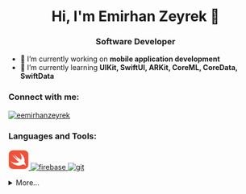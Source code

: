 <h1 align="center">Hi, I'm Emirhan Zeyrek 👋</h1>
<h3 align="center">Software Developer</h3>

- 🔭 I’m currently working on **mobile application development**
- 🌱 I’m currently learning **UIKit, SwiftUI, ARKit, CoreML, CoreData, SwiftData**

<h3 align="left">Connect with me:</h3>
<p align="left">
<a href="https://linkedin.com/in/eemirhanzeyrek" target="blank"><img align="center" src="https://raw.githubusercontent.com/rahuldkjain/github-profile-readme-generator/master/src/images/icons/Social/linked-in-alt.svg" alt="eemirhanzeyrek" height="30" width="40" /></a>
</p>

<h3 align="left">Languages and Tools:</h3>
<p align="left">
<a href="https://developer.apple.com/swift/" target="_blank" rel="noreferrer"> <img src="https://raw.githubusercontent.com/devicons/devicon/master/icons/swift/swift-original.svg" alt="swift" width="40" height="40"/> </a>
<a href="https://firebase.google.com/" target="_blank" rel="noreferrer"> <img src="https://www.vectorlogo.zone/logos/firebase/firebase-icon.svg" alt="firebase" width="40" height="40"/> </a>
<a href="https://git-scm.com/" target="_blank" rel="noreferrer"> <img src="https://www.vectorlogo.zone/logos/git-scm/git-scm-icon.svg" alt="git" width="40" height="40"/> </a>
</p>

<details>
  <summary>More...</summary>
   <img src="https://github-readme-stats.vercel.app/api?username=eemirhanzeyrek&show_icons=trues&theme=slateorange"/>
   <img src="https://github-readme-stats.vercel.app/api/top-langs/?username=eemirhanzeyrek&show_icons=true&locale=en&theme=slateorange&layout=compact"/>
</details>
